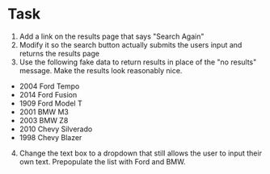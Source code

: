 Task
========
1. Add a link on the results page that says "Search Again"
2. Modify it so the search button actually submits the users input and returns the results page
3. Use the following fake data to return results in place of the "no results" message. Make the results look reasonably nice.
  * 2004 Ford Tempo
  * 2014 Ford Fusion
  * 1909 Ford Model T
  * 2001 BMW M3
  * 2003 BMW Z8
  * 2010 Chevy Silverado
  * 1998 Chevy Blazer
4. Change the text box to a dropdown that still allows the user to input their own text. Prepopulate the list with Ford and BMW.
